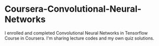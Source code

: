 # Coursera-Convolutional-Neural-Networks

I enrolled and completed Convolutional Neural Networks in Tensorflow Course in Coursera. I'm sharing lecture codes and my own quiz solutions.
